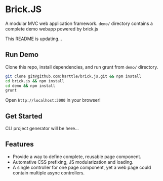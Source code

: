 # Brick.JS

A modular MVC web application framework.
`demo/` directory contains a complete demo webapp powered by brick.js

This README is updating...

## Run Demo

Clone this repo, install dependencies, and run grunt from `demo/` directory.

```bash
git clone git@github.com:harttle/brick.js.git && npm install
cd brick.js && npm install
cd demo && npm install
grunt
```

Open `http://localhost:3000` in your browser!

## Get Started

CLI project generator will be here...

## Features

* Provide a way to define complete, reusable page component.
* Automative CSS prefixing, JS modularization and loading.
* A single controller for one page component, yet a web page could contain multiple async controllers.

